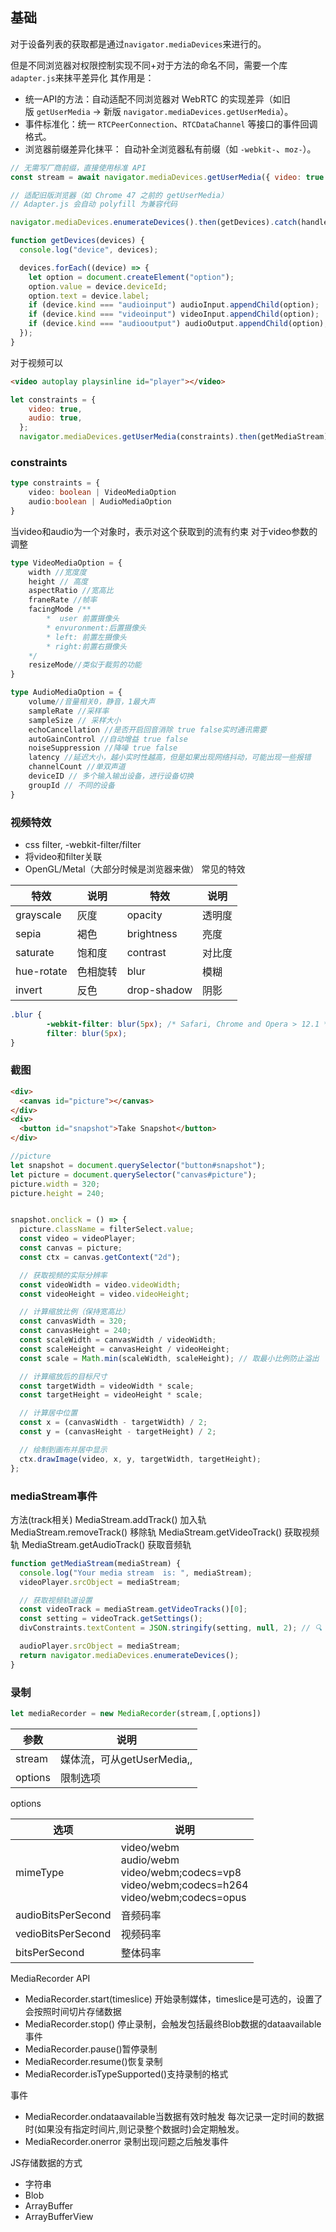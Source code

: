 ## 基础

对于设备列表的获取都是通过`navigator.mediaDevices`来进行的。

但是不同浏览器对权限控制实现不同+对于方法的命名不同，需要一个库`adapter.js`来抹平差异化
其作用是：
- 统一API的方法：自动适配不同浏览器对 WebRTC 的实现差异（如旧版 `getUserMedia` → 新版 `navigator.mediaDevices.getUserMedia`）。
- 事件标准化：统一 `RTCPeerConnection`、`RTCDataChannel` 等接口的事件回调格式。
- 浏览器前缀差异化抹平： 自动补全浏览器私有前缀（如 `-webkit-`、`moz-`）。

```javascript
// 无需写厂商前缀，直接使用标准 API
const stream = await navigator.mediaDevices.getUserMedia({ video: true });

// 适配旧版浏览器（如 Chrome 47 之前的 getUserMedia）
// Adapter.js 会自动 polyfill 为兼容代码
```


```js
navigator.mediaDevices.enumerateDevices().then(getDevices).catch(handleError);

function getDevices(devices) {
  console.log("device", devices);

  devices.forEach((device) => {
    let option = document.createElement("option");
    option.value = device.deviceId;
    option.text = device.label;
    if (device.kind === "audioinput") audioInput.appendChild(option);
    if (device.kind === "videoinput") videoInput.appendChild(option);
    if (device.kind === "audiooutput") audioOutput.appendChild(option);
  });
}
```

对于视频可以
```html
<video autoplay playsinline id="player"></video>
```
```js
let constraints = {
    video: true,
    audio: true,
  };
  navigator.mediaDevices.getUserMedia(constraints).then(getMediaStream).catch();
```

### constraints
```ts
type constraints = {
	video: boolean | VideoMediaOption
	audio:boolean | AudioMediaOption
}
```

当video和audio为一个对象时，表示对这个获取到的流有约束
对于video参数的调整
```ts
type VideoMediaOption = {
	width //宽度度
	height // 高度
	aspectRatio //宽高比
	franeRate //帧率
	facingMode /**
		*  user 前置摄像头
		* envuronment:后置摄像头
		* left: 前置左摄像头
		* right:前置右摄像头
	*/
	resizeMode//类似于裁剪的功能
}
```

```ts
type AudioMediaOption = {
	volume//音量相关0，静音，1最大声
	sampleRate //采样率
	sampleSize // 采样大小
	echoCancellation //是否开启回音消除 true false实时通讯需要
	autoGainControl //自动增益 true false
	noiseSuppression //降噪 true false
	latency //延迟大小，越小实时性越高，但是如果出现网络抖动，可能出现一些报错
	channelCount //单双声道
	deviceID // 多个输入输出设备，进行设备切换
	groupId // 不同的设备
}
```


### 视频特效
- css filter, -webkit-filter/filter
- 将video和filter关联
- OpenGL/Metal（大部分时候是浏览器来做）
常见的特效

| 特效         | 说明   | 特效          | 说明  |
| ---------- | ---- | ----------- | --- |
| grayscale  | 灰度   | opacity     | 透明度 |
| sepia      | 褐色   | brightness  | 亮度  |
| saturate   | 饱和度  | contrast    | 对比度 |
| hue-rotate | 色相旋转 | blur        | 模糊  |
| invert     | 反色   | drop-shadow | 阴影  |
```css
.blur {
        -webkit-filter: blur(5px); /* Safari, Chrome and Opera > 12.1 */
        filter: blur(5px);
}
```


### 截图

```html
<div>
  <canvas id="picture"></canvas>
</div>
<div>
  <button id="snapshot">Take Snapshot</button>
</div>
```
```js
//picture
let snapshot = document.querySelector("button#snapshot");
let picture = document.querySelector("canvas#picture");
picture.width = 320;
picture.height = 240;


snapshot.onclick = () => {
  picture.className = filterSelect.value;
  const video = videoPlayer;
  const canvas = picture;
  const ctx = canvas.getContext("2d");

  // 获取视频的实际分辨率
  const videoWidth = video.videoWidth;
  const videoHeight = video.videoHeight;

  // 计算缩放比例（保持宽高比）
  const canvasWidth = 320;
  const canvasHeight = 240;
  const scaleWidth = canvasWidth / videoWidth;
  const scaleHeight = canvasHeight / videoHeight;
  const scale = Math.min(scaleWidth, scaleHeight); // 取最小比例防止溢出

  // 计算缩放后的目标尺寸
  const targetWidth = videoWidth * scale;
  const targetHeight = videoHeight * scale;

  // 计算居中位置
  const x = (canvasWidth - targetWidth) / 2;
  const y = (canvasHeight - targetHeight) / 2;

  // 绘制到画布并居中显示
  ctx.drawImage(video, x, y, targetWidth, targetHeight);
};
```

### mediaStream事件
方法(track相关)
MediaStream.addTrack() 加入轨
MediaStream.removeTrack() 移除轨
MediaStream.getVideoTrack() 获取视频轨
MediaStream.getAudioTrack() 获取音频轨


```js
function getMediaStream(mediaStream) {
  console.log("Your media stream  is: ", mediaStream);
  videoPlayer.srcObject = mediaStream;

  // 获取视频轨道设置
  const videoTrack = mediaStream.getVideoTracks()[0];
  const setting = videoTrack.getSettings();
  divConstraints.textContent = JSON.stringify(setting, null, 2); // 🔍 这里会输出到 divConstraints

  audioPlayer.srcObject = mediaStream;
  return navigator.mediaDevices.enumerateDevices();
}
```


### 录制
```js
let mediaRecorder = new MediaRecorder(stream,[,options])
```


| 参数      | 说明                                             |
| ------- | ---------------------------------------------- |
| stream  | 媒体流，可从getUserMedia,<vedio>,<audio>或者<canvas>获取 |
| options | 限制选项                                           |
options

| 选项                 | 说明                                                                                                    |
| ------------------ | ----------------------------------------------------------------------------------------------------- |
| mimeType           | video/webm<br>audio/webm<br>video/webm;codecs=vp8<br>video/webm;codecs=h264<br>video/webm;codecs=opus |
| audioBitsPerSecond | 音频码率                                                                                                  |
| vedioBitsPerSecond | 视频码率                                                                                                  |
| bitsPerSecond      | 整体码率                                                                                                  |

MediaRecorder API

- MediaRecorder.start(timeslice)
  开始录制媒体，timeslice是可选的，设置了会按照时间切片存储数据
- MediaRecorder.stop() 停止录制，会触发包括最终Blob数据的dataavailable事件
- MediaRecorder.pause()暂停录制
- MediaRecorder.resume()恢复录制
- MediaRecorder.isTypeSupported()支持录制的格式

事件
- MediaRecorder.ondataavailable当数据有效时触发
  每次记录一定时间的数据时(如果没有指定时间片,则记录整个数据时)会定期触发。
- MediaRecorder.onerror
  录制出现问题之后触发事件

JS存储数据的方式
- 字符串
- Blob
- ArrayBuffer
- ArrayBufferView